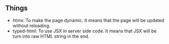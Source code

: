 
## Things

- htmx: To make the page dynamic. It means that the page will be updated without reloading.
- typed-html: To use JSX in server side code. It means that JSX will be turn into raw HTML string in the end.
